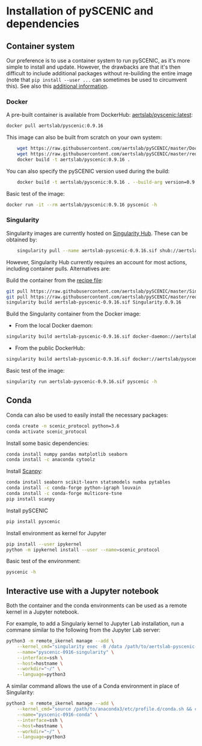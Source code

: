 
# Installation of pySCENIC and dependencies

## Container system
Our preference is to use a container system to run pySCENIC, as it's more simple to install and update.
However, the drawbacks are that it's then difficult to include additional packages without re-building the entire image (note that `pip install --user ...` can sometimes be used to circumvent this).
See also this [additional information](https://github.com/aertslab/pySCENIC#docker-and-singularity-images).

### Docker

A pre-built container is available from DockerHub:
    [aertslab/pyscenic:latest](https://hub.docker.com/r/aertslab/pyscenic):
```bash
docker pull aertslab/pyscenic:0.9.16
```

This image can also be built from scratch on your own system:
```bash
    wget https://raw.githubusercontent.com/aertslab/pySCENIC/master/Dockerfile
    wget https://raw.githubusercontent.com/aertslab/pySCENIC/master/requirements_docker.txt
    docker build -t aertslab/pyscenic:0.9.16 .
```

You can also specify the pySCENIC version used during the build:
```bash
    docker build -t aertslab/pyscenic:0.9.16 . --build-arg version=0.9.16
```

Basic test of the image:
```bash
docker run -it --rm aertslab/pyscenic:0.9.16 pyscenic -h
```

### Singularity
Singularity images are currently hosted on [Singularity Hub](https://singularity-hub.org).
These can be obtained by:
```bash
    singularity pull --name aertslab-pyscenic-0.9.16.sif shub://aertslab/pySCENIC:0.9.16
```
    
However, Singularity Hub currently requires an account for most actions, including container pulls.
Alternatives are:

Build the container from the 
    [recipe file](https://github.com/aertslab/pySCENIC/blob/master/Singularity):
```bash
git pull https://raw.githubusercontent.com/aertslab/pySCENIC/master/Singularity.0.9.16
git pull https://raw.githubusercontent.com/aertslab/pySCENIC/master/requirements_docker.txt
singularity build aertslab-pyscenic-0.9.16.sif Singularity.0.9.16
```

Build the Singularity container from the Docker image:
* From the local Docker daemon:
```bash
singularity build aertslab-pyscenic-0.9.16.sif docker-daemon://aertslab/pyscenic:0.9.16
```

* From the public DockerHub:
```bash
singularity build aertslab-pyscenic-0.9.16.sif docker://aertslab/pyscenic:0.9.16
```

Basic test of the image:
```bash
singularity run aertslab-pyscenic-0.9.16.sif pyscenic -h
```

## Conda

Conda can also be used to easily install the necessary packages:

```bash
conda create -n scenic_protocol python=3.6
conda activate scenic_protocol
```

Install some basic dependencies:

```bash
conda install numpy pandas matplotlib seaborn
conda install -c anaconda cytoolz
```

Install [Scanpy](https://scanpy.readthedocs.io/en/latest/installation.html):

```bash
conda install seaborn scikit-learn statsmodels numba pytables
conda install -c conda-forge python-igraph louvain
conda install -c conda-forge multicore-tsne
pip install scanpy
```

Install pySCENIC

```bash
pip install pyscenic
```

Install environment as kernel for Jupyter

```bash
pip install --user ipykernel
python -m ipykernel install --user --name=scenic_protocol
```

Basic test of the environment:
```bash
pyscenic -h
```

## Interactive use with a Jupyter notebook

Both the container and the conda environments can be used as a remote kernel in a Jupyter notebook.

For example, to add a Singulariy kernel to Jupyter Lab installation, run a commane similar to the following from the Jupyter Lab server:
```bash
python3 -m remote_ikernel manage --add \
    --kernel_cmd="singularity exec -B /data /path/to/aertslab-pyscenic-0.9.16.sif ipython kernel -f {connection_file}" \
    --name="pyscenic-0916-singularity" \
    --interface=ssh \
    --host=hostname \
    --workdir="~/" \
    --language=python3
```

A similar command allows the use of a Conda environment in place of Singularity:
```bash
python3 -m remote_ikernel manage --add \
    --kernel_cmd="source /path/to/anaconda3/etc/profile.d/conda.sh && conda activate scenic_protocol && /path/to/envs/scenic_protocol/bin/ipython3 kernel -f {connection_file}" \
    --name="pyscenic-0916-conda" \
    --interface=ssh \
    --host=hostname \
    --workdir="~/" \
    --language=python3
```

